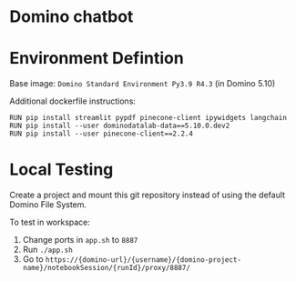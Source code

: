 # Domino chatbot

# Environment Defintion

Base image: `Domino Standard Environment Py3.9 R4.3` (in Domino 5.10)

Additional dockerfile instructions:
```
RUN pip install streamlit pypdf pinecone-client ipywidgets langchain
RUN pip install --user dominodatalab-data==5.10.0.dev2
RUN pip install --user pinecone-client==2.2.4
```

# Local Testing

Create a project and mount this git repository instead of using the default Domino File System.

To test in workspace:

1. Change ports in `app.sh` to `8887`
2. Run `./app.sh`
3. Go to `https://{domino-url}/{username}/{domino-project-name}/notebookSession/{runId}/proxy/8887/`
